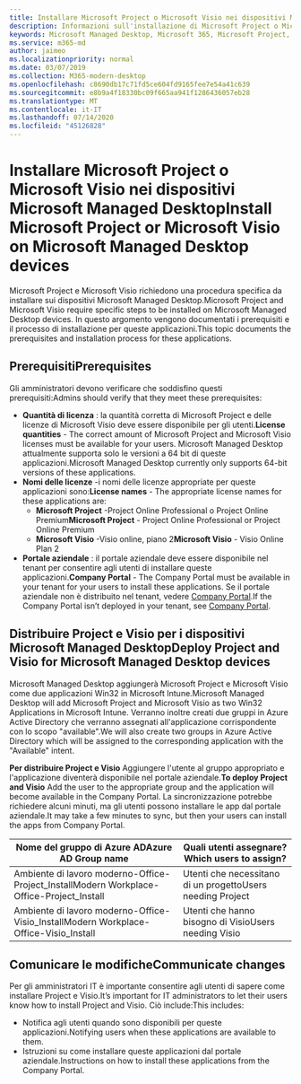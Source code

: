 ```yaml
---
title: Installare Microsoft Project o Microsoft Visio nei dispositivi Microsoft Managed Desktop
description: Informazioni sull'installazione di Microsoft Project o Microsoft Visio sui dispositivi Microsoft Managed Desktop
keywords: Microsoft Managed Desktop, Microsoft 365, Microsoft Project, Microsoft Visio
ms.service: m365-md
author: jaimeo
ms.localizationpriority: normal
ms.date: 03/07/2019
ms.collection: M365-modern-desktop
ms.openlocfilehash: c8690db17c71fd5ce604fd9165fee7e54a41c639
ms.sourcegitcommit: e8b9a4f18330bc09f665aa941f1286436057eb28
ms.translationtype: MT
ms.contentlocale: it-IT
ms.lasthandoff: 07/14/2020
ms.locfileid: "45126828"
---
```

# <a name="install-microsoft-project-or-microsoft-visio-on-microsoft-managed-desktop-devices"></a><span data-ttu-id="c5ec1-104">Installare Microsoft Project o Microsoft Visio nei dispositivi Microsoft Managed Desktop</span><span class="sxs-lookup"><span data-stu-id="c5ec1-104">Install Microsoft Project or Microsoft Visio on Microsoft Managed Desktop devices</span></span>

<span data-ttu-id="c5ec1-105">Microsoft Project e Microsoft Visio richiedono una procedura specifica da installare sui dispositivi Microsoft Managed Desktop.</span><span class="sxs-lookup"><span data-stu-id="c5ec1-105">Microsoft Project and Microsoft Visio require specific steps to be installed on Microsoft Managed Desktop devices.</span></span> <span data-ttu-id="c5ec1-106">In questo argomento vengono documentati i prerequisiti e il processo di installazione per queste applicazioni.</span><span class="sxs-lookup"><span data-stu-id="c5ec1-106">This topic documents the prerequisites and installation process for these applications.</span></span>

## <a name="prerequisites"></a><span data-ttu-id="c5ec1-107">Prerequisiti</span><span class="sxs-lookup"><span data-stu-id="c5ec1-107">Prerequisites</span></span>

<span data-ttu-id="c5ec1-108">Gli amministratori devono verificare che soddisfino questi prerequisiti:</span><span class="sxs-lookup"><span data-stu-id="c5ec1-108">Admins should verify that they meet these prerequisites:</span></span>
- <span data-ttu-id="c5ec1-109">**Quantità di licenza** : la quantità corretta di Microsoft Project e delle licenze di Microsoft Visio deve essere disponibile per gli utenti.</span><span class="sxs-lookup"><span data-stu-id="c5ec1-109">**License quantities** - The correct amount of Microsoft Project and Microsoft Visio licenses must be available for your users.</span></span> <span data-ttu-id="c5ec1-110">Microsoft Managed Desktop attualmente supporta solo le versioni a 64 bit di queste applicazioni.</span><span class="sxs-lookup"><span data-stu-id="c5ec1-110">Microsoft Managed Desktop currently only supports 64-bit versions of these applications.</span></span> 
- <span data-ttu-id="c5ec1-111">**Nomi delle licenze** -i nomi delle licenze appropriate per queste applicazioni sono:</span><span class="sxs-lookup"><span data-stu-id="c5ec1-111">**License names** - The appropriate license names for these applications are:</span></span>
    - <span data-ttu-id="c5ec1-112">**Microsoft Project** -Project Online Professional o Project Online Premium</span><span class="sxs-lookup"><span data-stu-id="c5ec1-112">**Microsoft Project** - Project Online Professional or Project Online Premium</span></span>
    - <span data-ttu-id="c5ec1-113">**Microsoft Visio** -Visio online, piano 2</span><span class="sxs-lookup"><span data-stu-id="c5ec1-113">**Microsoft Visio** - Visio Online Plan 2</span></span>
- <span data-ttu-id="c5ec1-114">**Portale aziendale** : il portale aziendale deve essere disponibile nel tenant per consentire agli utenti di installare queste applicazioni.</span><span class="sxs-lookup"><span data-stu-id="c5ec1-114">**Company Portal** -  The Company Portal must be available in your tenant for your users to install these applications.</span></span> <span data-ttu-id="c5ec1-115">Se il portale aziendale non è distribuito nel tenant, vedere [Company Portal](company-portal.md).</span><span class="sxs-lookup"><span data-stu-id="c5ec1-115">If the Company Portal isn’t deployed in your tenant, see [Company Portal](company-portal.md).</span></span>

## <a name="deploy-project-and-visio-for-microsoft-managed-desktop-devices"></a><span data-ttu-id="c5ec1-116">Distribuire Project e Visio per i dispositivi Microsoft Managed Desktop</span><span class="sxs-lookup"><span data-stu-id="c5ec1-116">Deploy Project and Visio for Microsoft Managed Desktop devices</span></span>
<span data-ttu-id="c5ec1-117">Microsoft Managed Desktop aggiungerà Microsoft Project e Microsoft Visio come due applicazioni Win32 in Microsoft Intune.</span><span class="sxs-lookup"><span data-stu-id="c5ec1-117">Microsoft Managed Desktop will add Microsoft Project and Microsoft Visio as two Win32 Applications in Microsoft Intune.</span></span> <span data-ttu-id="c5ec1-118">Verranno inoltre creati due gruppi in Azure Active Directory che verranno assegnati all'applicazione corrispondente con lo scopo "available".</span><span class="sxs-lookup"><span data-stu-id="c5ec1-118">We will also create two groups in Azure Active Directory which will be assigned to the corresponding application with the "Available" intent.</span></span> 

<span data-ttu-id="c5ec1-119">**Per distribuire Project e Visio** Aggiungere l'utente al gruppo appropriato e l'applicazione diventerà disponibile nel portale aziendale.</span><span class="sxs-lookup"><span data-stu-id="c5ec1-119">**To deploy Project and Visio** Add the user to the appropriate group and the application will become available in the Company Portal.</span></span> <span data-ttu-id="c5ec1-120">La sincronizzazione potrebbe richiedere alcuni minuti, ma gli utenti possono installare le app dal portale aziendale.</span><span class="sxs-lookup"><span data-stu-id="c5ec1-120">It may take a few minutes to sync, but then your users can install the apps from Company Portal.</span></span> 

<span data-ttu-id="c5ec1-121">Nome del gruppo di Azure AD</span><span class="sxs-lookup"><span data-stu-id="c5ec1-121">Azure AD Group name</span></span> | <span data-ttu-id="c5ec1-122">Quali utenti assegnare?</span><span class="sxs-lookup"><span data-stu-id="c5ec1-122">Which users to assign?</span></span>   
 --- | ---
<span data-ttu-id="c5ec1-123">Ambiente di lavoro moderno-Office-Project_Install</span><span class="sxs-lookup"><span data-stu-id="c5ec1-123">Modern Workplace-Office-Project_Install</span></span> | <span data-ttu-id="c5ec1-124">Utenti che necessitano di un progetto</span><span class="sxs-lookup"><span data-stu-id="c5ec1-124">Users needing Project</span></span>
<span data-ttu-id="c5ec1-125">Ambiente di lavoro moderno-Office-Visio_Install</span><span class="sxs-lookup"><span data-stu-id="c5ec1-125">Modern Workplace-Office-Visio_Install</span></span> | <span data-ttu-id="c5ec1-126">Utenti che hanno bisogno di Visio</span><span class="sxs-lookup"><span data-stu-id="c5ec1-126">Users needing Visio</span></span>

## <a name="communicate-changes"></a><span data-ttu-id="c5ec1-127">Comunicare le modifiche</span><span class="sxs-lookup"><span data-stu-id="c5ec1-127">Communicate changes</span></span>
<span data-ttu-id="c5ec1-128">Per gli amministratori IT è importante consentire agli utenti di sapere come installare Project e Visio.</span><span class="sxs-lookup"><span data-stu-id="c5ec1-128">It’s important for IT administrators to let their users know how to install Project and Visio.</span></span> <span data-ttu-id="c5ec1-129">Ciò include:</span><span class="sxs-lookup"><span data-stu-id="c5ec1-129">This includes:</span></span> 
- <span data-ttu-id="c5ec1-130">Notifica agli utenti quando sono disponibili per queste applicazioni.</span><span class="sxs-lookup"><span data-stu-id="c5ec1-130">Notifying users when these applications are available to them.</span></span> 
- <span data-ttu-id="c5ec1-131">Istruzioni su come installare queste applicazioni dal portale aziendale.</span><span class="sxs-lookup"><span data-stu-id="c5ec1-131">Instructions on how to install these applications from the Company Portal.</span></span>
